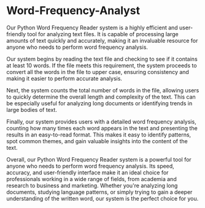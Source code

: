 # Word-Frequency-Analyst
Our Python Word Frequency Reader system is a highly efficient and user-friendly tool for analyzing text files. It is capable of processing large amounts of text quickly and accurately, making it an invaluable resource for anyone who needs to perform word frequency analysis.

Our system begins by reading the text file and checking to see if it contains at least 10 words. If the file meets this requirement, the system proceeds to convert all the words in the file to upper case, ensuring consistency and making it easier to perform accurate analysis.

Next, the system counts the total number of words in the file, allowing users to quickly determine the overall length and complexity of the text. This can be especially useful for analyzing long documents or identifying trends in large bodies of text.

Finally, our system provides users with a detailed word frequency analysis, counting how many times each word appears in the text and presenting the results in an easy-to-read format. This makes it easy to identify patterns, spot common themes, and gain valuable insights into the content of the text.

Overall, our Python Word Frequency Reader system is a powerful tool for anyone who needs to perform word frequency analysis. Its speed, accuracy, and user-friendly interface make it an ideal choice for professionals working in a wide range of fields, from academia and research to business and marketing. Whether you're analyzing long documents, studying language patterns, or simply trying to gain a deeper understanding of the written word, our system is the perfect choice for you.
